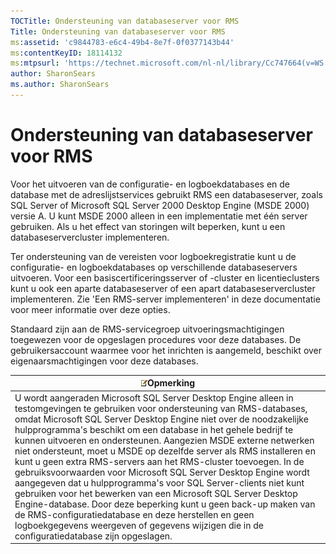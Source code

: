 ```yaml
---
TOCTitle: Ondersteuning van databaseserver voor RMS
Title: Ondersteuning van databaseserver voor RMS
ms:assetid: 'c9844783-e6c4-49b4-8e7f-0f0377143b44'
ms:contentKeyID: 18114132
ms:mtpsurl: 'https://technet.microsoft.com/nl-nl/library/Cc747664(v=WS.10)'
author: SharonSears
ms.author: SharonSears
---
```


Ondersteuning van databaseserver voor RMS
=========================================

Voor het uitvoeren van de configuratie- en logboekdatabases en de database met de adreslijstservices gebruikt RMS een databaseserver, zoals SQL Server of Microsoft SQL Server 2000 Desktop Engine (MSDE 2000) versie A. U kunt MSDE 2000 alleen in een implementatie met één server gebruiken. Als u het effect van storingen wilt beperken, kunt u een databaseservercluster implementeren.

Ter ondersteuning van de vereisten voor logboekregistratie kunt u de configuratie- en logboekdatabases op verschillende databaseservers uitvoeren. Voor een basiscertificeringsserver of -cluster en licentieclusters kunt u ook een aparte databaseserver of een apart databaseservercluster implementeren. Zie 'Een RMS-server implementeren' in deze documentatie voor meer informatie over deze opties.

Standaard zijn aan de RMS-servicegroep uitvoeringsmachtigingen toegewezen voor de opgeslagen procedures voor deze databases. De gebruikersaccount waarmee voor het inrichten is aangemeld, beschikt over eigenaarsmachtigingen voor deze databases.

| ![](/security-updates/images/Cc747664.note(WS.10).gif)Opmerking                                                                                                                                                                                                                                                                                                                                                                                                                                                                                                                                                                                                                                                                                                                                                                                                                                              |
|-------------------------------------------------------------------------------------------------------------------------------------------------------------------------------------------------------------------------------------------------------------------------------------------------------------------------------------------------------------------------------------------------------------------------------------------------------------------------------------------------------------------------------------------------------------------------------------------------------------------------------------------------------------------------------------------------------------------------------------------------------------------------------------------------------------------------------------------------------------------------------------------------------------------------|
| U wordt aangeraden Microsoft SQL Server Desktop Engine alleen in testomgevingen te gebruiken voor ondersteuning van RMS-databases, omdat Microsoft SQL Server Desktop Engine niet over de noodzakelijke hulpprogramma's beschikt om een database in het gehele bedrijf te kunnen uitvoeren en ondersteunen. Aangezien MSDE externe netwerken niet ondersteunt, moet u MSDE op dezelfde server als RMS installeren en kunt u geen extra RMS-servers aan het RMS-cluster toevoegen. In de gebruiksvoorwaarden voor Microsoft SQL Server Desktop Engine wordt aangegeven dat u hulpprogramma's voor SQL Server-clients niet kunt gebruiken voor het bewerken van een Microsoft SQL Server Desktop Engine-database. Door deze beperking kunt u geen back-up maken van de RMS-configuratiedatabase en deze herstellen en geen logboekgegevens weergeven of gegevens wijzigen die in de configuratiedatabase zijn opgeslagen. |
